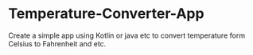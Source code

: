 # Temperature-Converter-App
Create a simple app using Kotlin or java etc to convert temperature form Celsius to Fahrenheit and etc.
